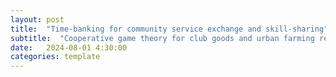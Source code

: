 ```yaml
---
layout: post
title:  "Time-banking for community service exchange and skill-sharing"
subtitle:  "Cooperative game theory for club goods and urban farming resource allocation"
date:   2024-08-01 4:30:00
categories: template
---
```



